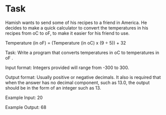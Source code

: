 # Task
Hamish wants to send some of his recipes to a friend in America. He decides to make a quick calculator to convert the temperatures in his recipes from oC to oF, to make it easier for his friend to use.

Temperature (in oF) = (Temperature (in oC) x (9 ÷ 5)) + 32

Task:
Write a program that converts temperatures in oC to temperatures in oF .

Input format:
Integers provided will range from -300 to 300.

Output format:
Usually positive or negative decimals.
It also is required that when the answer has no decimal component, such as 13.0, the output should be in the form of an integer such as 13. 

Example Input:
20

Example Output:
68
